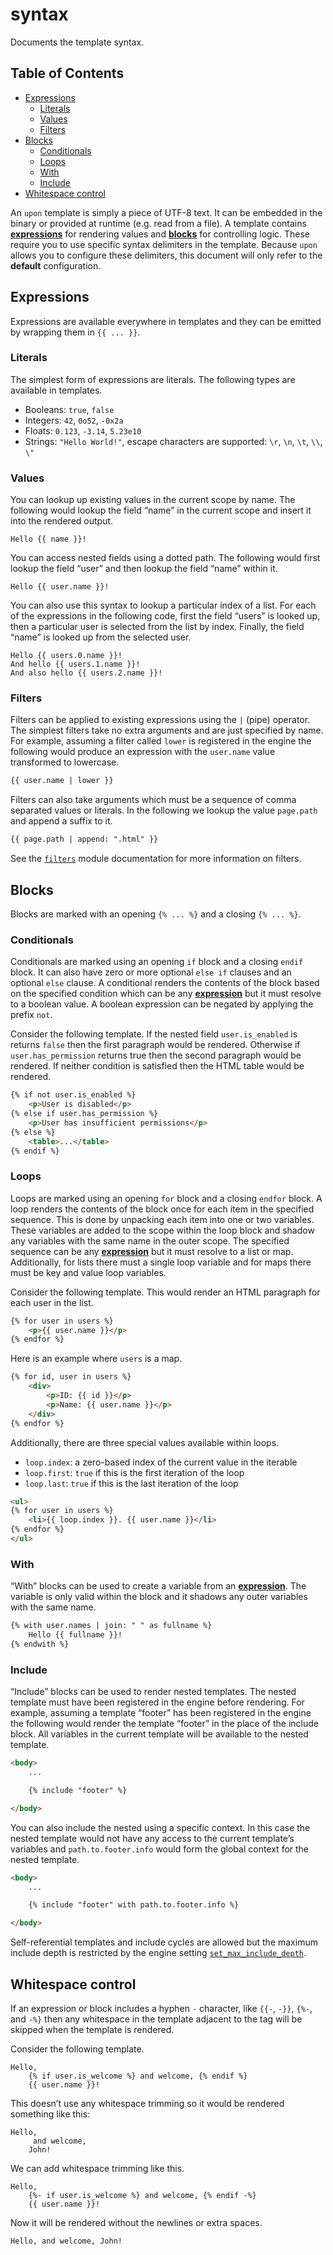 <!-- Generated by cargo-onedoc. DO NOT EDIT. -->

# syntax

Documents the template syntax.

## Table of Contents

- [Expressions](#expressions)
  - [Literals](#literals)
  - [Values](#values)
  - [Filters](#filters)
- [Blocks](#blocks)
  - [Conditionals](#conditionals)
  - [Loops](#loops)
  - [With](#with)
  - [Include](#include)
- [Whitespace control](#whitespace-control)


An `upon` template is simply a piece of UTF-8 text. It can be embedded in
the binary or provided at runtime (e.g. read from a file). A template
contains [**expressions**](#expressions) for rendering values and
[**blocks**](#blocks) for controlling logic. These require you to use
specific syntax delimiters in the template. Because `upon` allows you to
configure these delimiters, this document will only refer to the
**default** configuration.

## Expressions

Expressions are available everywhere in templates and they can be emitted by
wrapping them in `{{ ... }}`.

### Literals

The simplest form of expressions are literals. The following types are
available in templates.

- Booleans: `true`, `false`
- Integers: `42`, `0o52`, `-0x2a`
- Floats: `0.123`, `-3.14`, `5.23e10`
- Strings: `"Hello World!"`, escape characters are supported: `\r`, `\n`,
  `\t`, `\\`, `\"`

### Values

You can lookup up existing values in the current scope by name. The
following would lookup the field “name” in the current scope and insert it
into the rendered output.

```text
Hello {{ name }}!
```

You can access nested fields using a dotted path. The following would first
lookup the field “user” and then lookup the field “name” within it.

```text
Hello {{ user.name }}!
```

You can also use this syntax to lookup a particular index of a list. For
each of the expressions in the following code, first the field “users” is
looked up, then a particular user is selected from the list by index.
Finally, the field “name” is looked up from the selected user.

```text
Hello {{ users.0.name }}!
And hello {{ users.1.name }}!
And also hello {{ users.2.name }}!
```

### Filters

Filters can be applied to existing expressions using the `|` (pipe)
operator. The simplest filters take no extra arguments and are just
specified by name. For example, assuming a filter called `lower` is
registered in the engine the following would produce an expression with the
`user.name` value transformed to lowercase.

```html
{{ user.name | lower }}
```

Filters can also take arguments which must be a sequence of comma separated
values or literals. In the following we lookup the value `page.path` and
append a suffix to it.

```html
{{ page.path | append: ".html" }}
```

See the [`filters`][filters] module documentation for more
information on filters.

## Blocks

Blocks are marked with an opening `{% ... %}` and a closing `{% ... %}`.

### Conditionals

Conditionals are marked using an opening `if` block and a closing `endif`
block. It can also have zero or more optional `else if` clauses and an
optional `else` clause. A conditional renders the contents of the block
based on the specified condition which can be any
[**expression**](#expressions) but it must resolve to a boolean value.  A
boolean expression can be negated by applying the prefix `not`.

Consider the following template. If the nested field `user.is_enabled` is
returns `false` then the first paragraph would be rendered. Otherwise if
`user.has_permission` returns true then the second paragraph would be
rendered. If neither condition is satisfied then the HTML table would be
rendered.

```html
{% if not user.is_enabled %}
    <p>User is disabled</p>
{% else if user.has_permission %}
    <p>User has insufficient permissions</p>
{% else %}
    <table>...</table>
{% endif %}
```

### Loops

Loops are marked using an opening `for` block and a closing `endfor` block.
A loop renders the contents of the block once for each item in the specified
sequence. This is done by unpacking each item into one or two variables.
These variables are added to the scope within the loop block and shadow any
variables with the same name in the outer scope. The specified sequence can
be any [**expression**](#expressions) but it must resolve to a list or map.
Additionally, for lists there must a single loop variable and for maps there
must be key and value loop variables.

Consider the following template. This would render an HTML paragraph for
each user in the list.

```html
{% for user in users %}
    <p>{{ user.name }}</p>
{% endfor %}
```

Here is an example where `users` is a map.

```html
{% for id, user in users %}
    <div>
        <p>ID: {{ id }}</p>
        <p>Name: {{ user.name }}</p>
    </div>
{% endfor %}
```

Additionally, there are three special values available within loops.

- `loop.index`: a zero-based index of the current value in the iterable
- `loop.first`: `true` if this is the first iteration of the loop
- `loop.last`: `true` if this is the last iteration of the loop

```html
<ul>
{% for user in users %}
    <li>{{ loop.index }}. {{ user.name }}</li>
{% endfor %}
</ul>
```

### With

“With” blocks can be used to create a variable from an
[**expression**](#expressions). The variable is only valid within the block
and it shadows any outer variables with the same name.

```html
{% with user.names | join: " " as fullname %}
    Hello {{ fullname }}!
{% endwith %}
```

### Include

“Include” blocks can be used to render nested templates. The nested template
must have been registered in the engine before rendering. For example,
assuming a template “footer” has been registered in the engine the following
would render the template “footer” in the place of the include block. All
variables in the current template will be available to the nested template.

```html
<body>
    ...

    {% include "footer" %}

</body>
```

You can also include the nested using a specific context. In this case the
nested template would not have any access to the current template’s
variables and `path.to.footer.info` would form the global context for the
nested template.

```html
<body>
    ...

    {% include "footer" with path.to.footer.info %}

</body>
```

Self-referential templates and include cycles are allowed but the maximum
include depth is restricted by the engine setting
[`set_max_include_depth`][set_max_include_depth].

## Whitespace control

If an expression or block includes a hyphen `-` character, like `{{-`,
`-}}`, `{%-`, and `-%}` then any whitespace in the template adjacent to the
tag will be skipped when the template is rendered.

Consider the following template.

```text
Hello,
    {% if user.is_welcome %} and welcome, {% endif %}
    {{ user.name }}!
```

This doesn’t use any whitespace trimming so it would be rendered something
like this:

```text
Hello,
     and welcome,
    John!
```

We can add whitespace trimming like this.

```text
Hello,
    {%- if user.is_welcome %} and welcome, {% endif -%}
    {{ user.name }}!
```

Now it will be rendered without the newlines or extra spaces.

```text
Hello, and welcome, John!
```


[filters]: https://docs.rs/upon/latest/upon/filters/index.html
[set_max_include_depth]: https://docs.rs/upon/latest/upon/struct.Engine.html#method.set_max_include_depth
